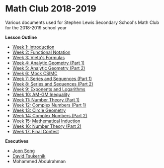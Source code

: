 # Math Club 2018-2019
Various documents used for Stephen Lewis Secondary School's Math Club for the 2018-2019 school year

**Lesson Outline**
- [Week 1: Introduction](https://github.com/Joon7891/Math-Club-2018-2019/tree/master/Week%201%20-%20Introduction%20Meeting)
- [Week 2: Functional Notation](https://github.com/Joon7891/Math-Club-2018-2019/tree/master/Week%202%20-%20Functional%20Notation)
- [Week 3: Vieta's Formulas](https://github.com/Joon7891/Math-Club-2018-2019/tree/master/Week%203%20-%20Vieta's%20Formulas)
- [Week 4: Analytic Geometry (Part 1)](https://github.com/Joon7891/Math-Club-2018-2019/tree/master/Week%204%20-%20Analytic%20Geometry%20(Part%201))
- [Week 5: Analytic Geometry (Part 2)](https://github.com/Joon7891/Math-Club-2018-2019/tree/master/Week%205%20-%20Analytic%20Geometry%20(Part%202))
- [Week 6: Mock CSIMC](https://github.com/Joon7891/Math-Club-2018-2019/tree/master/Week%206%20-%20Mock%20CSIMC)
- [Week 7: Series and Sequences (Part 1)](https://github.com/Joon7891/Math-Club-2018-2019/tree/master/Week%207-%20Series%20and%20Sequences%20(Part%201))
- [Week 8: Series and Sequences (Part 2)](https://github.com/Joon7891/Math-Club-2018-2019/tree/master/Week%208%20-%20Series%20and%20Sequences%20(Part%202))
- [Week 9: Exponents and Logarithms](https://github.com/Joon7891/Math-Club-2018-2019/tree/master/Week%209%20-%20Exponents%20and%20Logarithms)
- [Week 10: AM-GM Inequality](https://github.com/Joon7891/Math-Club-2018-2019/tree/master/Week%2010%20-%20AM-GM%20Inequality)
- [Week 11: Number Theory (Part 1)](https://github.com/Joon7891/Math-Club-2018-2019/tree/master/Week%2011%20-%20Number%20Theory%20(Part%201))
- [Week 12: Complex Numbers (Part 1)](https://github.com/Joon7891/Math-Club-2018-2019/tree/master/Week%2012%20-%20Complex%20Numbers%20(Part%201))
- [Week 13: Circle Geometry](https://github.com/Joon7891/Math-Club-2018-2019/tree/master/Week%2013%20-%20Circle%20Geometry)
- [Week 14: Complex Numbers (Part 2)](https://github.com/Joon7891/Math-Club-2018-2019/tree/master/Week%2014%20-%20Complex%20Numbers%20(Part%202))
- [Week 15: Mathematical Induction](https://github.com/Joon7891/Math-Club-2018-2019/tree/master/Week%2015%20-%20Mathematical%20Induction)
- [Week 16: Number Theory (Part 2)](https://github.com/Joon7891/Math-Club-2018-2019/tree/master/Week%2016%20-%20Number%20Theory%20(Part%202))
- [Week 17: Final Contest](https://github.com/Joon7891/Math-Club-2018-2019/tree/master/Week%2017%20-%20Final%20Contest)

**Executives**
- [Joon Song](https://github.com/Joon7891)
- [David Tsukernik](https://github.com/ApoapsisAlpha)
- Mohammed Abdulrahman